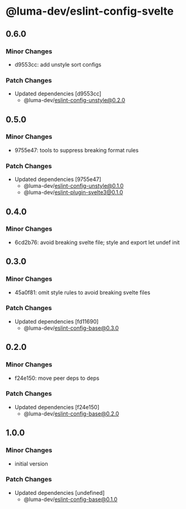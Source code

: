 # @luma-dev/eslint-config-svelte

## 0.6.0

### Minor Changes

- d9553cc: add unstyle sort configs

### Patch Changes

- Updated dependencies [d9553cc]
  - @luma-dev/eslint-config-unstyle@0.2.0

## 0.5.0

### Minor Changes

- 9755e47: tools to suppress breaking format rules

### Patch Changes

- Updated dependencies [9755e47]
  - @luma-dev/eslint-config-unstyle@0.1.0
  - @luma-dev/eslint-plugin-svelte3@0.1.0

## 0.4.0

### Minor Changes

- 6cd2b76: avoid breaking svelte file; style and export let undef init

## 0.3.0

### Minor Changes

- 45a0f81: omit style rules to avoid breaking svelte files

### Patch Changes

- Updated dependencies [fd11690]
  - @luma-dev/eslint-config-base@0.3.0

## 0.2.0

### Minor Changes

- f24e150: move peer deps to deps

### Patch Changes

- Updated dependencies [f24e150]
  - @luma-dev/eslint-config-base@0.2.0

## 1.0.0

### Minor Changes

- initial version

### Patch Changes

- Updated dependencies [undefined]
  - @luma-dev/eslint-config-base@0.1.0
